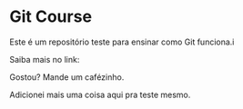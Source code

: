 # Git Course

Este é um repositório teste para ensinar como Git funciona.i

Saiba mais no link:

Gostou? Mande um cafézinho.

Adicionei mais uma coisa aqui pra teste mesmo.